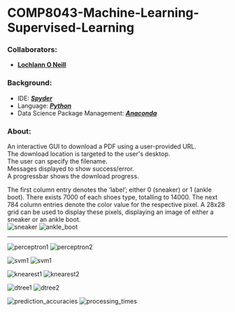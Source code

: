 <!--https://github.com/darsaveli/Readme-Markdown-Syntax-->

# COMP8043-Machine-Learning-Supervised-Learning
### Collaborators:
* **[Lochlann O Neill](https://github.com/lochlannoneill)**

### Background:
* IDE: ***[Spyder](https://www.spyder-ide.org/)***  
* Language: ***[Python](https://www.python.org/downloads/)***
* Data Science Package Management: ***[Anaconda](https://www.anaconda.com/products/distribution)***

### About:
An interactive GUI to download a PDF using a user-provided URL.  
The download location is targeted to the user's desktop.  
The user can specify the filename.  
Messages displayed to show success/error.  
A progressbar shows the download progress.  

The first column entry denotes the ‘label’; either 0 (sneaker) or 1 (ankle boot). There exists 7000 of each shoes type, totalling to 14000. The next 784 column entries denote the color value for the respective pixel. A 28x28 grid can be used to display these pixels, displaying an image of either a sneaker or an ankle boot.  
![sneaker](https://github.com/lochlannoneill/COMP8043-Machine-Learning-Supervised-Learning/blob/main/screenshots/sneaker.png?raw=true)
![ankle_boot](https://github.com/lochlannoneill/COMP8043-Machine-Learning-Supervised-Learning/blob/main/screenshots/ankle_boot.png?raw=true)  
***

![perceptron1](https://github.com/lochlannoneill/COMP8043-Machine-Learning-Supervised-Learning/blob/main/screenshots/perceptron1.png?raw=true)
![perceptron2](https://github.com/lochlannoneill/COMP8043-Machine-Learning-Supervised-Learning/blob/main/screenshots/perceptron2.png?raw=true)

![svm1](https://github.com/lochlannoneill/COMP8043-Machine-Learning-Supervised-Learning/blob/main/screenshots/smv1.PNG?raw=true)
![svm1](https://github.com/lochlannoneill/COMP8043-Machine-Learning-Supervised-Learning/blob/main/screenshots/smv2.PNG?raw=true)

![knearest1](https://github.com/lochlannoneill/COMP8043-Machine-Learning-Supervised-Learning/blob/main/screenshots/knearest1.PNG?raw=true)
![knearest2](https://github.com/lochlannoneill/COMP8043-Machine-Learning-Supervised-Learning/blob/main/screenshots/knearest2.PNG?raw=true)

![dtree1](https://github.com/lochlannoneill/COMP8043-Machine-Learning-Supervised-Learning/blob/main/screenshots/dtree1.PNG?raw=true)
![dtree2](https://github.com/lochlannoneill/COMP8043-Machine-Learning-Supervised-Learning/blob/main/screenshots/dtree2.PNG?raw=true)

![prediction_accuracies](https://github.com/lochlannoneill/COMP8043-Machine-Learning-Supervised-Learning/blob/main/screenshots/comparison_prediction_accuracies.png?raw=true)
![processing_times](https://github.com/lochlannoneill/COMP8043-Machine-Learning-Supervised-Learning/blob/main/screenshots/comparison_processing_times.png?raw=true)
